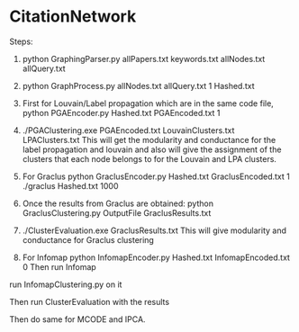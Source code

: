 # CitationNetwork
Steps:
1. python GraphingParser.py allPapers.txt keywords.txt allNodes.txt allQuery.txt
2. python GraphProcess.py allNodes.txt allQuery.txt 1 Hashed.txt
3. First for Louvain/Label propagation which are in the same code file,
python PGAEncoder.py Hashed.txt PGAEncoded.txt 1

4. ./PGAClustering.exe PGAEncoded.txt LouvainClusters.txt LPAClusters.txt
This will get the modularity and conductance for the label propagation and louvain and also will give the assignment of the clusters that each node belongs to for the Louvain and LPA clusters.

5. For Graclus
python GraclusEncoder.py Hashed.txt GraclusEncoded.txt 1
./graclus Hashed.txt 1000

6. Once the results from Graclus are obtained:
python GraclusClustering.py OutputFile GraclusResults.txt

7. ./ClusterEvaluation.exe GraclusResults.txt
This will give modularity and conductance for Graclus clustering

8. For Infomap
python InfomapEncoder.py Hashed.txt InfomapEncoded.txt 0
Then run Infomap 

run InfomapClustering.py on it

Then run ClusterEvaluation with the results

Then do same for MCODE and IPCA.

